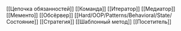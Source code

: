 [[Цепочка обязанностей]]
[[Команда]]
[[Итератор]]
[[Медиатор]]
[[Мементо]]
[[Обсёрвер]]
[[Hard/OOP/Patterns/Behavioral/State/Состояние]]
[[Стратегия]]
[[Шаблонный метод]]
[[Посетитель]]
